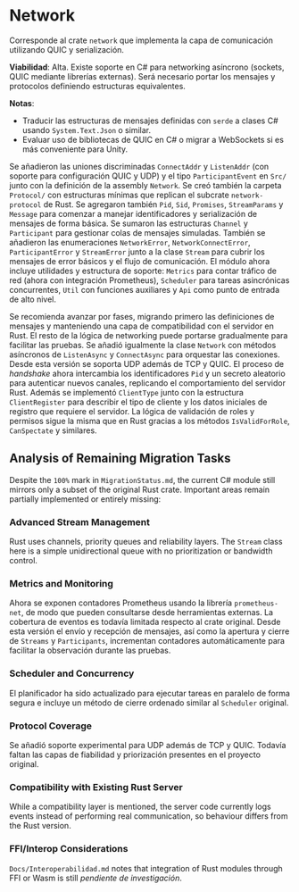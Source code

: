 # Network

Corresponde al crate `network` que implementa la capa de comunicación utilizando QUIC y serialización.

**Viabilidad**: Alta. Existe soporte en C# para networking asíncrono (sockets, QUIC mediante librerías externas). Será necesario portar los mensajes y protocolos definiendo estructuras equivalentes.

**Notas**:
- Traducir las estructuras de mensajes definidas con `serde` a clases C# usando `System.Text.Json` o similar.
- Evaluar uso de bibliotecas de QUIC en C# o migrar a WebSockets si es más conveniente para Unity.

Se añadieron las uniones discriminadas `ConnectAddr` y `ListenAddr` (con soporte para configuración QUIC y UDP) y el tipo `ParticipantEvent` en `Src/` junto con la definición de la assembly `Network`.
Se creó también la carpeta `Protocol/` con estructuras mínimas que replican el subcrate `network-protocol` de Rust.
Se agregaron también `Pid`, `Sid`, `Promises`, `StreamParams` y `Message` para comenzar a manejar identificadores y serialización de mensajes de forma básica.
Se sumaron las estructuras `Channel` y `Participant` para gestionar colas de mensajes simuladas. También se añadieron las enumeraciones `NetworkError`, `NetworkConnectError`, `ParticipantError` y `StreamError` junto a la clase `Stream` para cubrir los mensajes de error básicos y el flujo de comunicación.
El módulo ahora incluye utilidades y estructura de soporte:
`Metrics` para contar tráfico de red (ahora con integración Prometheus), `Scheduler` para tareas asincrónicas concurrentes, `Util` con funciones auxiliares y `Api` como punto de entrada de alto nivel.

Se recomienda avanzar por fases, migrando primero las definiciones de mensajes y manteniendo una capa de compatibilidad con el servidor en Rust. El resto de la lógica de networking puede portarse gradualmente para facilitar las pruebas.
Se añadió igualmente la clase `Network` con métodos asíncronos de `ListenAsync` y `ConnectAsync` para orquestar las conexiones. Desde esta versión se soporta UDP además de TCP y QUIC.
El proceso de *handshake* ahora intercambia los identificadores `Pid` y un secreto aleatorio para autenticar nuevos canales, replicando el comportamiento del servidor Rust.
Además se implementó `ClientType` junto con la estructura `ClientRegister` para
describir el tipo de cliente y los datos iniciales de registro que requiere el
servidor. La lógica de validación de roles y permisos sigue la misma que en
Rust gracias a los métodos `IsValidForRole`, `CanSpectate` y similares.

## Analysis of Remaining Migration Tasks

Despite the `100%` mark in `MigrationStatus.md`, the current C# module still
mirrors only a subset of the original Rust crate. Important areas remain
partially implemented or entirely missing:


### Advanced Stream Management

Rust uses channels, priority queues and reliability layers. The `Stream` class
here is a simple unidirectional queue with no prioritization or bandwidth
control.

### Metrics and Monitoring

Ahora se exponen contadores Prometheus usando la librería `prometheus-net`, de
modo que pueden consultarse desde herramientas externas. La cobertura de eventos
es todavía limitada respecto al crate original. Desde esta versión el envío y
recepción de mensajes, así como la apertura y cierre de `Streams` y
`Participants`, incrementan contadores automáticamente para facilitar la
observación durante las pruebas.

### Scheduler and Concurrency

El planificador ha sido actualizado para ejecutar tareas en paralelo de forma
segura e incluye un método de cierre ordenado similar al `Scheduler` original.

### Protocol Coverage

Se añadió soporte experimental para UDP además de TCP y QUIC. Todavía faltan las
capas de fiabilidad y priorización presentes en el proyecto original.

### Compatibility with Existing Rust Server

While a compatibility layer is mentioned, the server code currently logs events
instead of performing real communication, so behaviour differs from the Rust
version.

### FFI/Interop Considerations

`Docs/Interoperabilidad.md` notes that integration of Rust modules through FFI
or Wasm is still *pendiente de investigación*.

